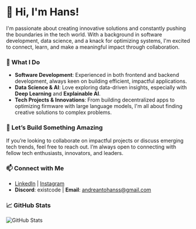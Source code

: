 # 👋 Hi, I'm Hans!

I'm passionate about creating innovative solutions and constantly pushing the boundaries in the tech world. With a background in software development, data science, and a knack for optimizing systems, I'm excited to connect, learn, and make a meaningful impact through collaboration.

### 🚀 What I Do
- **Software Development**: Experienced in both frontend and backend development, always keen on building efficient, impactful applications.
- **Data Science & AI**: Love exploring data-driven insights, especially with **Deep Learning** and **Explainable AI**.
- **Tech Projects & Innovations**: From building decentralized apps to optimizing firmware with large language models, I'm all about finding creative solutions to complex problems.

### 🌟 Let’s Build Something Amazing
If you’re looking to collaborate on impactful projects or discuss emerging tech trends, feel free to reach out. I’m always open to connecting with fellow tech enthusiasts, innovators, and leaders.

### 📫 Connect with Me
- [LinkedIn](https://www.linkedin.com/in/hansandreanto) | [Instagram](https://www.instagram.com/hansandreanto_/)
- **Discord**: existcode | **Email**: andreantohanss@gmail.com

### 📈 GitHub Stats

![GitHub Stats](https://github-readme-stats.vercel.app/api?username=ExistCode&show_icons=true&theme=radical&hide=stars,issues)
